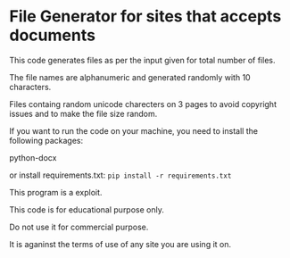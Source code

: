 # File Generator for sites that accepts documents

This code generates files as per the input given for total number of files.

The file names are alphanumeric and generated randomly with 10 characters.

Files containg random unicode charecters on 3 pages to avoid copyright issues and to make the file size random.

If you want to run the code on your machine, you need to install the following packages:

python-docx


or install requirements.txt: 
`pip install -r requirements.txt`

This program is a exploit.

This code is for educational purpose only.

Do not use it for commercial purpose.

It is aganinst the terms of use of any site you are using it on.